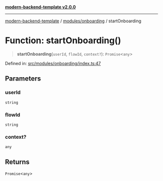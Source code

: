 [**modern-backend-template v2.0.0**](../../../README.md)

***

[modern-backend-template](../../../modules.md) / [modules/onboarding](../README.md) / startOnboarding

# Function: startOnboarding()

> **startOnboarding**(`userId`, `flowId`, `context?`): `Promise`\<`any`\>

Defined in: [src/modules/onboarding/index.ts:47](https://github.com/maemreyo/saas-4cus-nodejs/blob/2a5b3f3aa11335dfa561e80e1feabb8e6084261e/src/modules/onboarding/index.ts#L47)

## Parameters

### userId

`string`

### flowId

`string`

### context?

`any`

## Returns

`Promise`\<`any`\>
